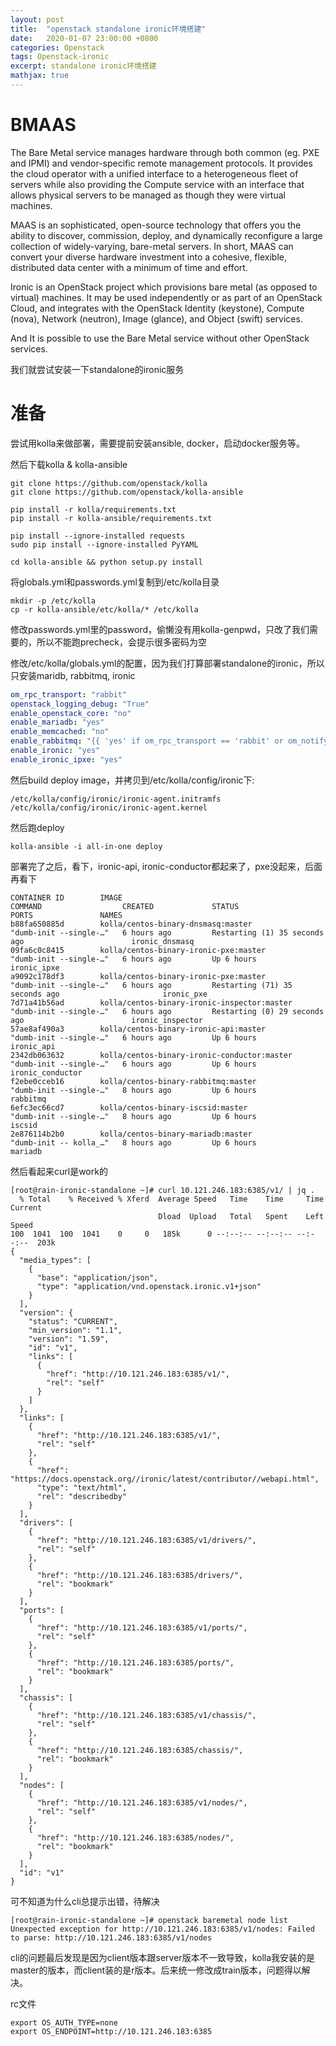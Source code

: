 ```yaml
---
layout: post
title:  "openstack standalone ironic环境搭建"
date:   2020-01-07 23:00:00 +0800
categories: Openstack
tags: Openstack-ironic
excerpt: standalone ironic环境搭建
mathjax: true
---
```


# BMAAS

The Bare Metal service manages hardware through both common (eg. PXE and IPMI) and vendor-specific remote management protocols. It provides the cloud operator with a unified interface to a heterogeneous fleet of servers while also providing the Compute service with an interface that allows physical servers to be managed as though they were virtual machines.

MAAS is an sophisticated, open-source technology that offers you the ability to discover, commission, deploy, and dynamically reconfigure a large collection of widely-varying, bare-metal servers. In short, MAAS can convert your diverse hardware investment into a cohesive, flexible, distributed data center with a minimum of time and effort.

Ironic is an OpenStack project which provisions bare metal (as opposed to virtual) machines. It may be used independently or as part of an OpenStack Cloud, and integrates with the OpenStack Identity (keystone), Compute (nova), Network (neutron), Image (glance), and Object (swift) services.

And It is possible to use the Bare Metal service without other OpenStack services. 

我们就尝试安装一下standalone的ironic服务

# 准备

尝试用kolla来做部署，需要提前安装ansible, docker，启动docker服务等。

然后下载kolla & kolla-ansible

```shell
git clone https://github.com/openstack/kolla
git clone https://github.com/openstack/kolla-ansible

pip install -r kolla/requirements.txt
pip install -r kolla-ansible/requirements.txt

pip install --ignore-installed requests
sudo pip install --ignore-installed PyYAML

cd kolla-ansible && python setup.py install
```

将globals.yml和passwords.yml复制到/etc/kolla目录

```shell
mkdir -p /etc/kolla
cp -r kolla-ansible/etc/kolla/* /etc/kolla
```

修改passwords.yml里的password，偷懒没有用kolla-genpwd，只改了我们需要的，所以不能跑precheck，会提示很多密码为空

修改/etc/kolla/globals.yml的配置，因为我们打算部署standalone的ironic，所以只安装maridb, rabbitmq, ironic

```yaml
om_rpc_transport: "rabbit"
openstack_logging_debug: "True"
enable_openstack_core: "no"
enable_mariadb: "yes"
enable_memcached: "no"
enable_rabbitmq: "{{ 'yes' if om_rpc_transport == 'rabbit' or om_notify_transport == 'rabbit' else 'no' }}"
enable_ironic: "yes"
enable_ironic_ipxe: "yes"
```

然后build deploy image，并拷贝到/etc/kolla/config/ironic下:

```
/etc/kolla/config/ironic/ironic-agent.initramfs
/etc/kolla/config/ironic/ironic-agent.kernel
```

然后跑deploy

```shell
kolla-ansible -i all-in-one deploy
```

部署完了之后，看下，ironic-api, ironic-conductor都起来了，pxe没起来，后面再看下

```shell
CONTAINER ID        IMAGE                                         COMMAND                  CREATED             STATUS                           PORTS               NAMES
b88fa650885d        kolla/centos-binary-dnsmasq:master            "dumb-init --single-…"   6 hours ago         Restarting (1) 35 seconds ago                        ironic_dnsmasq
09fa6c0c8415        kolla/centos-binary-ironic-pxe:master         "dumb-init --single-…"   6 hours ago         Up 6 hours                                           ironic_ipxe
a9092c178df3        kolla/centos-binary-ironic-pxe:master         "dumb-init --single-…"   6 hours ago         Restarting (71) 35 seconds ago                       ironic_pxe
7d71a41b56ad        kolla/centos-binary-ironic-inspector:master   "dumb-init --single-…"   6 hours ago         Restarting (0) 29 seconds ago                        ironic_inspector
57ae8af490a3        kolla/centos-binary-ironic-api:master         "dumb-init --single-…"   6 hours ago         Up 6 hours                                           ironic_api
2342db063632        kolla/centos-binary-ironic-conductor:master   "dumb-init --single-…"   6 hours ago         Up 6 hours                                           ironic_conductor
f2ebe0cceb16        kolla/centos-binary-rabbitmq:master           "dumb-init --single-…"   8 hours ago         Up 6 hours                                           rabbitmq
6efc3ec66cd7        kolla/centos-binary-iscsid:master             "dumb-init --single-…"   8 hours ago         Up 6 hours                                           iscsid
2e876114b2b0        kolla/centos-binary-mariadb:master            "dumb-init -- kolla_…"   8 hours ago         Up 6 hours                                           mariadb
```

然后看起来curl是work的

```shell
[root@rain-ironic-standalone ~]# curl 10.121.246.183:6385/v1/ | jq .
  % Total    % Received % Xferd  Average Speed   Time    Time     Time  Current
                                 Dload  Upload   Total   Spent    Left  Speed
100  1041  100  1041    0     0   185k      0 --:--:-- --:--:-- --:--:--  203k
{
  "media_types": [
    {
      "base": "application/json",
      "type": "application/vnd.openstack.ironic.v1+json"
    }
  ],
  "version": {
    "status": "CURRENT",
    "min_version": "1.1",
    "version": "1.59",
    "id": "v1",
    "links": [
      {
        "href": "http://10.121.246.183:6385/v1/",
        "rel": "self"
      }
    ]
  },
  "links": [
    {
      "href": "http://10.121.246.183:6385/v1/",
      "rel": "self"
    },
    {
      "href": "https://docs.openstack.org//ironic/latest/contributor//webapi.html",
      "type": "text/html",
      "rel": "describedby"
    }
  ],
  "drivers": [
    {
      "href": "http://10.121.246.183:6385/v1/drivers/",
      "rel": "self"
    },
    {
      "href": "http://10.121.246.183:6385/drivers/",
      "rel": "bookmark"
    }
  ],
  "ports": [
    {
      "href": "http://10.121.246.183:6385/v1/ports/",
      "rel": "self"
    },
    {
      "href": "http://10.121.246.183:6385/ports/",
      "rel": "bookmark"
    }
  ],
  "chassis": [
    {
      "href": "http://10.121.246.183:6385/v1/chassis/",
      "rel": "self"
    },
    {
      "href": "http://10.121.246.183:6385/chassis/",
      "rel": "bookmark"
    }
  ],
  "nodes": [
    {
      "href": "http://10.121.246.183:6385/v1/nodes/",
      "rel": "self"
    },
    {
      "href": "http://10.121.246.183:6385/nodes/",
      "rel": "bookmark"
    }
  ],
  "id": "v1"
}
```

可不知道为什么cli总提示出错，待解决

```shell
[root@rain-ironic-standalone ~]# openstack baremetal node list
Unexpected exception for http://10.121.246.183:6385/v1/nodes: Failed to parse: http://10.121.246.183:6385/v1/nodes
```

cli的问题最后发现是因为client版本跟server版本不一致导致，kolla我安装的是master的版本，而client装的是r版本。后来统一修改成train版本，问题得以解决。

rc文件

```shell
export OS_AUTH_TYPE=none
export OS_ENDPOINT=http://10.121.246.183:6385
```

